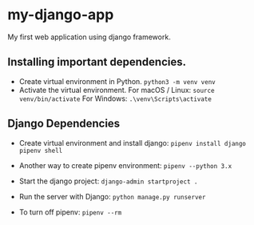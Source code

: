 # my-django-app
My first web application using django framework.

## Installing important dependencies.
- Create virtual environment in Python.
    ```python3 -m venv venv```
- Activate the virtual environment. 
   For macOS / Linux: ```source venv/bin/activate```
   For Windows: ```.\venv\Scripts\activate```
  
## Django Dependencies
- Create virtual environment and install django:
    ```pipenv install django```
    ```pipenv shell```
- Another way to create pipenv environment:
    ```pipenv --python 3.x```

- Start the django project: 
    ```django-admin startproject .```

- Run the server with Django:
    ```python manage.py runserver```
    
- To turn off pipenv: 
    ```pipenv --rm```
